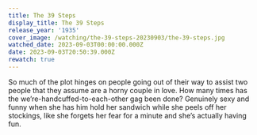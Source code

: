 ```yaml
---
title: The 39 Steps
display_title: The 39 Steps
release_year: '1935'
cover_image: /watching/the-39-steps-20230903/the-39-steps.jpg
watched_date: 2023-09-03T00:00:00.000Z
date: 2023-09-03T20:50:39.000Z
rewatch: true
---
```

So much of the plot hinges on people going out of their way to assist two people that they assume are a horny couple in love. How many times has the we’re-handcuffed-to-each-other gag been done? Genuinely sexy and funny when she has him hold her sandwich while she peels off her stockings, like she forgets her fear for a minute and she’s actually having fun.
